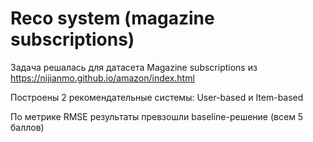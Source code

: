 # Reco system (magazine subscriptions)

Задача решалась для датасета Magazine subscriptions из https://nijianmo.github.io/amazon/index.html

Построены 2 рекомендательные системы: User-based и Item-based

По метрике RMSE результаты превзошли baseline-решение (всем 5 баллов)
